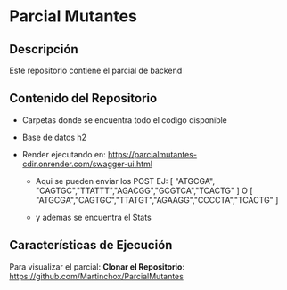 # Parcial Mutantes
## Descripción
Este repositorio contiene el parcial de backend
## Contenido del Repositorio
- Carpetas donde se encuentra todo el codigo disponible
- Base de datos h2
- Render ejecutando en: https://parcialmutantes-cdir.onrender.com/swagger-ui.html
  
    - Aqui se pueden enviar los POST  EJ: [
  "ATGCGA", "CAGTGC","TTATTT","AGACGG","GCGTCA","TCACTG"
  ] O [
  "ATGCGA","CAGTGC","TTATGT","AGAAGG","CCCCTA","TCACTG"
  ]

  - y ademas se encuentra el Stats
## Características de Ejecución
Para visualizar el parcial:
**Clonar el Repositorio**:
https://github.com/Martinchox/ParcialMutantes
